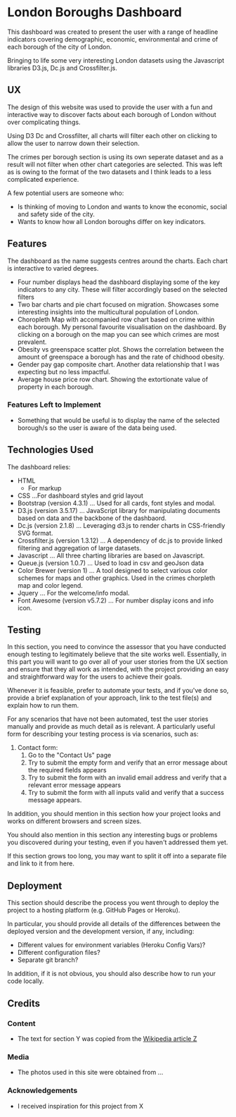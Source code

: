 # London Boroughs Dashboard

This dashboard was created to present the user with a range of headline indicators  covering demographic, economic, environmental and crime of each borough of the city of London.

Bringing to life some very interesting London datasets using the Javascript libraries D3.js, Dc.js and Crossfilter.js. 
 
## UX
 
The design of this website was used to provide the user with a fun and interactive way to discover facts about each borough of London without over complicating things.

Using D3 Dc and Crossfilter, all charts will filter each other on clicking to allow the user to narrow down their selection.

The crimes per borough section is using its own seperate dataset and as a result will not filter when other chart categories are selected. This was left as is owing to the format of the two datasets and I think leads to a less complicated experience. 

A few potential users are someone who:
- Is thinking of moving to London and wants to know the economic, social and safety side of the city.
- Wants to know how all London boroughs differ on key indicators. 

## Features

The dashboard as the name suggests centres around the charts. Each chart is interactive to varied degrees.
- Four number displays head the dashboard displaying some of the key indicators to any city. These will filter accordingly based on the selected filters
- Two bar charts and pie chart focused on migration. Showcases some interesting insights into the multicultural population of London.
- Choropleth Map with accompanied row chart based on crime within each borough. My personal favourite visualisation on the dashboard. By clicking on a borough on the map you can see which crimes are most prevalent.
- Obesity vs greenspace scatter plot. Shows the correlation between the amount of greenspace a borough has and the rate of chidhood obesity. 
- Gender pay gap composite chart. Another data relationship that I was expecting but no less impactful. 
- Average house price row chart. Showing the extortionate value of property in each borough.

### Features Left to Implement
- Something that would be useful is to display the name of the selected borough/s so the user is aware of the data being used.

## Technologies Used

The dashboard relies:
* HTML 
    - For markup
* CSS
...For dashboard styles and grid layout
* Bootstrap (version 4.3.1)
... Used for all cards, font styles and modal.
* D3.js (version 3.5.17)
... JavaScript library for manipulating documents based on data and the backbone of the dashbaord.
* Dc.js (version 2.1.8)
... Leveraging d3.js to render charts in CSS-friendly SVG format. 
* Crossfilter.js (version 1.3.12)
... A dependency of dc.js to provide linked filtering and aggregation of large datasets.
* Javascript 
... All three charting libraries are based on Javascript.
* Queue.js (version 1.0.7)
... Used to load in csv and geoJson data 
* Color Brewer (version 1)
... A tool designed to select various color schemes for maps and other graphics. Used in the crimes chorpleth map and color legend.
* Jquery
... For the welcome/info modal.
* Font Awesome (version v5.7.2)
... For number display icons and info icon.

## Testing

In this section, you need to convince the assessor that you have conducted enough testing to legitimately believe that the site works well. Essentially, in this part you will want to go over all of your user stories from the UX section and ensure that they all work as intended, with the project providing an easy and straightforward way for the users to achieve their goals.

Whenever it is feasible, prefer to automate your tests, and if you've done so, provide a brief explanation of your approach, link to the test file(s) and explain how to run them.

For any scenarios that have not been automated, test the user stories manually and provide as much detail as is relevant. A particularly useful form for describing your testing process is via scenarios, such as:

1. Contact form:
    1. Go to the "Contact Us" page
    2. Try to submit the empty form and verify that an error message about the required fields appears
    3. Try to submit the form with an invalid email address and verify that a relevant error message appears
    4. Try to submit the form with all inputs valid and verify that a success message appears.

In addition, you should mention in this section how your project looks and works on different browsers and screen sizes.

You should also mention in this section any interesting bugs or problems you discovered during your testing, even if you haven't addressed them yet.

If this section grows too long, you may want to split it off into a separate file and link to it from here.

## Deployment

This section should describe the process you went through to deploy the project to a hosting platform (e.g. GitHub Pages or Heroku).

In particular, you should provide all details of the differences between the deployed version and the development version, if any, including:
- Different values for environment variables (Heroku Config Vars)?
- Different configuration files?
- Separate git branch?

In addition, if it is not obvious, you should also describe how to run your code locally.


## Credits

### Content
- The text for section Y was copied from the [Wikipedia article Z](https://en.wikipedia.org/wiki/Z)

### Media
- The photos used in this site were obtained from ...

### Acknowledgements

- I received inspiration for this project from X
